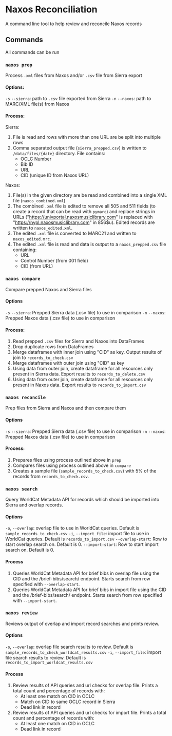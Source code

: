 # Naxos Reconciliation

A command line tool to help review and reconcile Naxos records

## Commands

All commands can be run 

### `naxos prep`
Process `.xml` files from Naxos and/or `.csv` file from Sierra export

#### Options:
`-s` `--sierra`: path to `.csv` file exported from Sierra
`-n` `--naxos`: path to MARC/XML file(s) from Naxos

#### Process:
Sierra: 
1) File is read and rows with more than one URL are be split into multiple rows
2) Comma separated output file (`sierra_prepped.csv`) is written to `/data/files/{date}` directory. File contains:
    - OCLC Number
    - Bib ID
    - URL
    - CID (unique ID from Naxos URL)

Naxos:
1) File(s) in the given directory are be read and combined into a single XML file (`naxos_combined.xml`)
2) The combined `.xml` file is edited to remove all 505 and 511 fields (to create a record that can be read with `pymarc`) and replace strings in URLs ("https://univportal.naxosmusiclibrary.com" is replaced with "https://nypl.naxosmusiclibrary.com" in 856$u). Edited records are written to `naxos_edited.xml`.
3) The edited `.xml` file is converted to MARC21 and written to `naxos_edited.mrc`.
4) The edited `.xml` file is read and data is output to a `naxos_prepped.csv` file containing:
    - URL
    - Control Number (from 001 field)
    - CID (from URL)

### `naxos compare`
Compare prepped Naxos and Sierra files

#### Options
`-s` `--sierra`: Prepped Sierra data (.csv file) to use in comparison
`-n` `--naxos`: Prepped Naxos data (.csv file) to use in comparison 

#### Process:
1) Read prepped `.csv` files for Sierra and Naxos into DataFrames
2) Drop duplicate rows from DataFrames 
3) Merge dataframes with inner join using "CID" as key. Output results of join to `records_to_check.csv`
4) Merge dataframes with outer join using "CID" as key
5) Using data from outer join, create dataframe for all resources only present in Sierra data. Export results to `records_to_delete.csv`
6) Using data from outer join, create dataframe for all resources only present in Naxos data. Export results to `records_to_import.csv`

### `naxos reconcile`
Prep files from Sierra and Naxos and then compare them

#### Options
`-s` `--sierra`: Prepped Sierra data (.csv file) to use in comparison
`-n` `--naxos`: Prepped Naxos data (.csv file) to use in comparison 

#### Process:
1) Prepares files using process outlined above in `prep`
2) Compares files using process outlined above in `compare`
3) Creates a sample file (`sample_records_to_check.csv`) with 5% of the records from `records_to_check.csv`.


### `naxos search`
Query WorldCat Metadata API for records which should be imported into Sierra and overlap records. 

#### Options
`-o`, `--overlap`: overlap file to use in WorldCat queries. Default is `sample_records_to_check.csv`
`-i`, `--import_file`: import file to use in WorldCat queries. Default is `records_to_import.csv`
`--overlap-start`: Row to start overlap search on. Default is 0.
`--import-start`: Row to start import search on. Default is 0.

#### Process
1) Queries WorldCat Metadata API for brief bibs in overlap file using the CID and the /brief-bibs/search/ endpoint. Starts search from row specified with `--overlap-start`.
2) Queries WorldCat Metadata API for brief bibs in import file using the CID and the /brief-bibs/search/ endpoint. Starts search from row specified with `--import-start`.

### `naxos review`
Reviews output of overlap and import record searches and prints review. 

#### Options
`-o`, `--overlap`: overlap file search results to review. Default is `sample_records_to_check_worldcat_results.csv`
`-i`, `--import_file`: import file search results to review. Default is `records_to_import_worldcat_results.csv`

#### Process
1) Review results of API queries and url checks for overlap file. Prints a total count and percentage of records with:
    - At least one match on CID in OCLC
    - Match on CID to same OCLC record in Sierra
    - Dead link in record
2) Review results of API queries and url checks for import file. Prints a total count and percentage of records with:
    - At least one match on CID in OCLC
    - Dead link in record